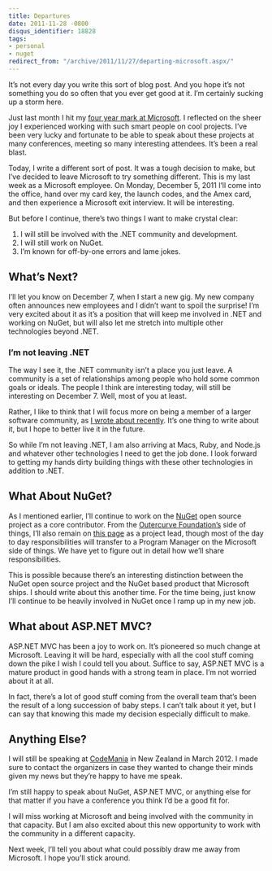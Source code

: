```yaml
---
title: Departures
date: 2011-11-28 -0800
disqus_identifier: 18828
tags:
- personal
- nuget
redirect_from: "/archive/2011/11/27/departing-microsoft.aspx/"
---
```


It’s not every day you write this sort of blog post. And you hope it’s
not something you do so often that you ever get good at it. I’m
certainly sucking up a storm here.

Just last month I hit my [four year mark at
Microsoft](https://haacked.com/archive/2011/10/15/four-years-at-microsoft.aspx "Four Years at Microsoft").
I reflected on the sheer joy I experienced working with such smart
people on cool projects. I’ve been very lucky and fortunate to be able
to speak about these projects at many conferences, meeting so many
interesting attendees. It’s been a real blast.

Today, I write a different sort of post. It was a tough decision to
make, but I’ve decided to leave Microsoft to try something different.
This is my last week as a Microsoft employee. On Monday, December 5,
2011 I’ll come into the office, hand over my card key, the launch codes,
and the Amex card, and then experience a Microsoft exit interview. It
will be interesting.

But before I continue, there’s two things I want to make crystal clear:

1.  I will still be involved with the .NET community and development.
2.  I will still work on NuGet.
3.  I’m known for off-by-one errors and lame jokes.

What’s Next?
------------

I’ll let you know on December 7, when I start a new gig. My new company
often announces new employees and I didn’t want to spoil the surprise!
I’m very excited about it as it’s a position that will keep me involved
in .NET and working on NuGet, but will also let me stretch into multiple
other technologies beyond .NET.

### I’m not leaving .NET

The way I see it, the .NET community isn’t a place you just leave. A
community is a set of relationships among people who hold some common
goals or ideals. The people I think are interesting today, will still be
interesting on December 7. Well, most of you at least.

Rather, I like to think that I will focus more on being a member of a
larger software community, as [I wrote about
recently](https://haacked.com/archive/2011/11/25/musings-on-software-community.aspx "Musings On Software Community").
It’s one thing to write about it, but I hope to better live it in the
future.

So while I’m not leaving .NET, I am also arriving at Macs, Ruby, and
Node.js and whatever other technologies I need to get the job done. I
look forward to getting my hands dirty building things with these other
technologies in addition to .NET.

What About NuGet?
-----------------

As I mentioned earlier, I’ll continue to work on the
[NuGet](http://nuget.org/ "NuGet") open source project as a core
contributor. From the [Outercurve
Foundation’s](http://www.outercurve.org/ "Outercurve Foundation Website")
side of things, I’ll also remain on [this
page](http://www.outercurve.org/Galleries/ASPNETOpenSourceGallery/NuGet "NuGet Project on OuterCurve Foundation")
as a project lead, though most of the day to day responsibilities will
transfer to a Program Manager on the Microsoft side of things. We have
yet to figure out in detail how we’ll share responsibilities.

This is possible because there’s an interesting distinction between the
NuGet open source project and the NuGet based product that Microsoft
ships. I should write about this another time. For the time being, just
know I’ll continue to be heavily involved in NuGet once I ramp up in my
new job.

What about ASP.NET MVC?
-----------------------

ASP.NET MVC has been a joy to work on. It’s pioneered so much change at
Microsoft. Leaving it will be hard, especially with all the cool stuff
coming down the pike I wish I could tell you about. Suffice to say,
ASP.NET MVC is a mature product in good hands with a strong team in
place. I’m not worried about it at all.

In fact, there’s a lot of good stuff coming from the overall team that’s
been the result of a long succession of baby steps. I can’t talk about
it yet, but I can say that knowing this made my decision especially
difficult to make.

Anything Else?
--------------

I will still be speaking at
[CodeMania](http://www.codemania.co.nz/ "CodeMania") in New Zealand in
March 2012. I made sure to contact the organizers in case they wanted to
change their minds given my news but they’re happy to have me speak.

I’m still happy to speak about NuGet, ASP.NET MVC, or anything else for
that matter if you have a conference you think I’d be a good fit for.

I will miss working at Microsoft and being involved with the community
in that capacity. But I am also excited about this new opportunity to
work with the community in a different capacity.

Next week, I’ll tell you about what could possibly draw me away from
Microsoft. I hope you’ll stick around.

